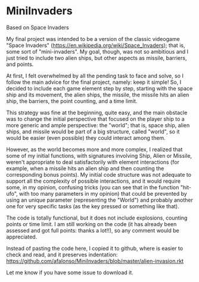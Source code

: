 # MiniInvaders
Based on Space Invaders


My final project was intended to be a version of the classic videogame "Space Invaders" (https://en.wikipedia.org/wiki/Space_Invaders); that is, some sort of "mini-invaders". My goal, though, was not so ambitious and I just tried to include two alien ships, but other aspects as missile, barriers, and points.

At first, I felt overwhelmed by all the pending task to face and solve, so I follow the main advice for the final project, namely: keep it simple! So, I decided to include each game element step by step, starting with the space ship and its movement, the alien ships, the missile, the missile hits an alien ship, the barriers, the point counting, and a time limit. 

This strategy was fine at the beginning, quite easy, and the main obstacle was to change the initial perspective that focused on the player ship to a more generic and ample perspective: the "world"; that is, space ship, alien ships, and missile would be part of a big structure, called "world", so it would be easier (even possible) they could interact among them. 

However, as the world becomes more and more complex, I realized that some of my initial functions, with signatures involving Ship, Alien or Missile, weren't appropriate to deal satisfactorily with element interactions (for example, when a missile hits an alien ship and then counting the corresponding bonus points). My initial code structure was not adequate to support all the complexity of possible interactions, and it would require some, in my opinion, confusing tricks (you can see that in the function "hit-ufo", with too many parameters in my opinion) that could be prevented by using an unique parameter (representing the "World") and probably another one for very specific tasks (as the key pressed or something like that).

The code is totally functional, but it does not include explosions, counting points or time limit. I am still working on the code (it has already been assessed and got full points: thanks a lot!!), so any comment would be appreciated.

Instead of pasting the code here, I copied it to github, where is easier to check and read, and it preserves indentation: https://github.com/afalonso/MiniInvaders/blob/master/alien-invasion.rkt

Let me know if you have some issue to download it.
